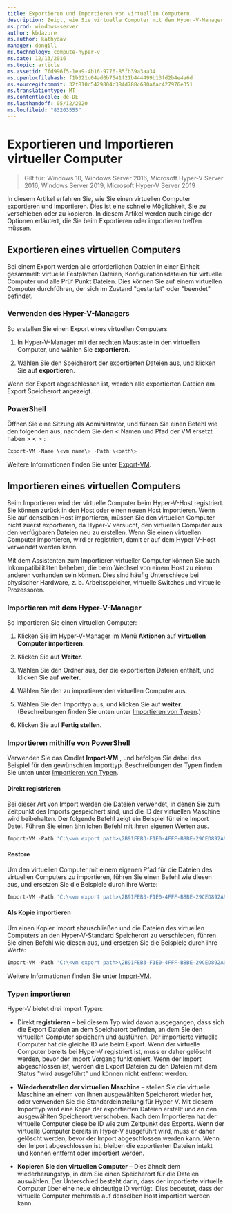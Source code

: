 ```yaml
---
title: Exportieren und Importieren von virtuellen Computern
description: Zeigt, wie Sie virtuelle Computer mit dem Hyper-V-Manager oder Windows PowerShell exportieren und importieren.
ms.prod: windows-server
author: kbdazure
ms.author: kathydav
manager: dongill
ms.technology: compute-hyper-v
ms.date: 12/13/2016
ms.topic: article
ms.assetid: 7fd996f5-1ea9-4b16-9776-85fb39a3aa34
ms.openlocfilehash: f1b321c04ad0b7541f21b444499b13fd2b4e4a6d
ms.sourcegitcommit: 32f810c5429804c384d788c680afac427976e351
ms.translationtype: MT
ms.contentlocale: de-DE
ms.lasthandoff: 05/12/2020
ms.locfileid: "83203555"
---
```

# <a name="export-and-import-virtual-machines"></a>Exportieren und Importieren virtueller Computer

> Gilt für: Windows 10, Windows Server 2016, Microsoft Hyper-V Server 2016, Windows Server 2019, Microsoft Hyper-V Server 2019

In diesem Artikel erfahren Sie, wie Sie einen virtuellen Computer exportieren und importieren. Dies ist eine schnelle Möglichkeit, Sie zu verschieben oder zu kopieren. In diesem Artikel werden auch einige der Optionen erläutert, die Sie beim Exportieren oder importieren treffen müssen.

## <a name="export-a-virtual-machine"></a>Exportieren eines virtuellen Computers

Bei einem Export werden alle erforderlichen Dateien in einer Einheit gesammelt: virtuelle Festplatten Dateien, Konfigurationsdateien für virtuelle Computer und alle Prüf Punkt Dateien. Dies können Sie auf einem virtuellen Computer durchführen, der sich im Zustand "gestartet" oder "beendet" befindet.

### <a name="using-hyper-v-manager"></a>Verwenden des Hyper-V-Managers

So erstellen Sie einen Export eines virtuellen Computers

1. In Hyper-V-Manager mit der rechten Maustaste in den virtuellen Computer, und wählen Sie **exportieren**.

2. Wählen Sie den Speicherort der exportierten Dateien aus, und klicken Sie auf **exportieren**.

Wenn der Export abgeschlossen ist, werden alle exportierten Dateien am Export Speicherort angezeigt.

### <a name="using-powershell"></a>PowerShell

Öffnen Sie eine Sitzung als Administrator, und führen Sie einen Befehl wie den folgenden aus, nachdem Sie den \< Namen und Pfad der VM ersetzt haben \> \< \> :

```powershell
Export-VM -Name \<vm name\> -Path \<path\>
```

Weitere Informationen finden Sie unter [Export-VM](https://docs.microsoft.com/powershell/module/hyper-v/export-vm).

## <a name="import-a-virtual-machine"></a>Importieren eines virtuellen Computers

Beim Importieren wird der virtuelle Computer beim Hyper-V-Host registriert. Sie können zurück in den Host oder einen neuen Host importieren. Wenn Sie auf denselben Host importieren, müssen Sie den virtuellen Computer nicht zuerst exportieren, da Hyper-V versucht, den virtuellen Computer aus den verfügbaren Dateien neu zu erstellen. Wenn Sie einen virtuellen Computer importieren, wird er registriert, damit er auf dem Hyper-V-Host verwendet werden kann.

Mit dem Assistenten zum Importieren virtueller Computer können Sie auch Inkompatibilitäten beheben, die beim Wechsel von einem Host zu einem anderen vorhanden sein können. Dies sind häufig Unterschiede bei physischer Hardware, z. b. Arbeitsspeicher, virtuelle Switches und virtuelle Prozessoren.

### <a name="import-using-hyper-v-manager"></a>Importieren mit dem Hyper-V-Manager

So importieren Sie einen virtuellen Computer:

1. Klicken Sie im Hyper-V-Manager im Menü **Aktionen** auf **virtuellen Computer importieren**.

2. Klicken Sie auf **Weiter**.

3. Wählen Sie den Ordner aus, der die exportierten Dateien enthält, und klicken Sie auf **weiter**.

4. Wählen Sie den zu importierenden virtuellen Computer aus.

5. Wählen Sie den Importtyp aus, und klicken Sie auf **weiter**. (Beschreibungen finden Sie unten unter [Importieren von Typen](#import-types).)

6. Klicken Sie auf **Fertig stellen**.

### <a name="import-using-powershell"></a>Importieren mithilfe von PowerShell

Verwenden Sie das Cmdlet **Import-VM** , und befolgen Sie dabei das Beispiel für den gewünschten Importtyp. Beschreibungen der Typen finden Sie unten unter [Importieren von Typen](#import-types).

#### <a name="register-in-place"></a>Direkt registrieren

Bei dieser Art von Import werden die Dateien verwendet, in denen Sie zum Zeitpunkt des Imports gespeichert sind, und die ID der virtuellen Maschine wird beibehalten. Der folgende Befehl zeigt ein Beispiel für eine Import Datei. Führen Sie einen ähnlichen Befehl mit ihren eigenen Werten aus.

```powershell
Import-VM -Path 'C:\<vm export path>\2B91FEB3-F1E0-4FFF-B8BE-29CED892A95A.vmcx'
```

#### <a name="restore"></a>Restore

Um den virtuellen Computer mit einem eigenen Pfad für die Dateien des virtuellen Computers zu importieren, führen Sie einen Befehl wie diesen aus, und ersetzen Sie die Beispiele durch ihre Werte:

```powershell
Import-VM -Path 'C:\<vm export path>\2B91FEB3-F1E0-4FFF-B8BE-29CED892A95A.vmcx' -Copy -VhdDestinationPath 'D:\Virtual Machines\WIN10DOC' -VirtualMachinePath 'D:\Virtual Machines\WIN10DOC'
```

#### <a name="import-as-a-copy"></a>Als Kopie importieren

Um einen Kopier Import abzuschließen und die Dateien des virtuellen Computers an den Hyper-V-Standard Speicherort zu verschieben, führen Sie einen Befehl wie diesen aus, und ersetzen Sie die Beispiele durch ihre Werte:

``` PowerShell
Import-VM -Path 'C:\<vm export path>\2B91FEB3-F1E0-4FFF-B8BE-29CED892A95A.vmcx' -Copy -GenerateNewId
```

Weitere Informationen finden Sie unter [Import-VM](https://docs.microsoft.com/powershell/module/hyper-v/import-vm).

### <a name="import-types"></a>Typen importieren

Hyper-V bietet drei Import Typen:

- Direkt **registrieren** – bei diesem Typ wird davon ausgegangen, dass sich die Export Dateien an dem Speicherort befinden, an dem Sie den virtuellen Computer speichern und ausführen. Der importierte virtuelle Computer hat die gleiche ID wie beim Export. Wenn der virtuelle Computer bereits bei Hyper-V registriert ist, muss er daher gelöscht werden, bevor der Import Vorgang funktioniert. Wenn der Import abgeschlossen ist, werden die Export Dateien zu den Dateien mit dem Status "wird ausgeführt" und können nicht entfernt werden.

- **Wiederherstellen der virtuellen Maschine** – stellen Sie die virtuelle Maschine an einem von Ihnen ausgewählten Speicherort wieder her, oder verwenden Sie die Standardeinstellung für Hyper-V. Mit diesem Importtyp wird eine Kopie der exportierten Dateien erstellt und an den ausgewählten Speicherort verschoben. Nach dem Importieren hat der virtuelle Computer dieselbe ID wie zum Zeitpunkt des Exports. Wenn der virtuelle Computer bereits in Hyper-V ausgeführt wird, muss er daher gelöscht werden, bevor der Import abgeschlossen werden kann. Wenn der Import abgeschlossen ist, bleiben die exportierten Dateien intakt und können entfernt oder importiert werden.

- **Kopieren Sie den virtuellen Computer** – Dies ähnelt dem wiederherungstyp, in dem Sie einen Speicherort für die Dateien auswählen. Der Unterschied besteht darin, dass der importierte virtuelle Computer über eine neue eindeutige ID verfügt. Dies bedeutet, dass der virtuelle Computer mehrmals auf denselben Host importiert werden kann.

